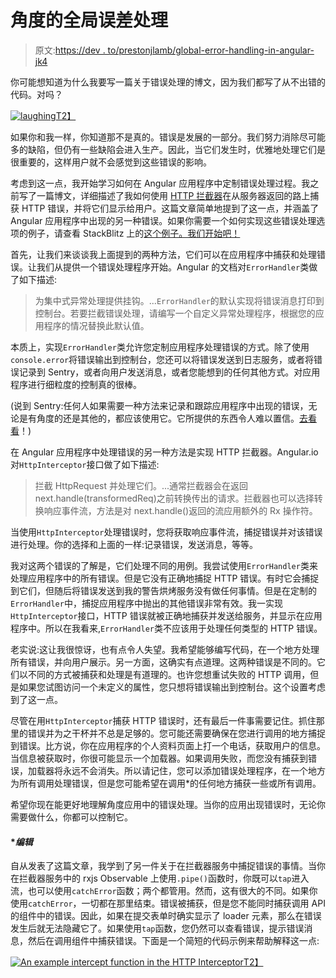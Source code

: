 # 角度的全局误差处理

> 原文:[https://dev . to/prestonjlamb/global-error-handling-in-angular-jk4](https://dev.to/prestonjlamb/global-error-handling-in-angular-jk4)

你可能想知道为什么我要写一篇关于错误处理的博文，因为我们都写了从不出错的代码。对吗？

[![laughing](../Images/368fed31415b64907cbc77ab9941246d.png)T2】](https://res.cloudinary.com/practicaldev/image/fetch/s--d6bAo347--/c_limit%2Cf_auto%2Cfl_progressive%2Cq_66%2Cw_880/https://www.prestonlamb.com/static/img/dumb-and-dumber-lauging.gif)

如果你和我一样，你知道那不是真的。错误是发展的一部分。我们努力消除尽可能多的缺陷，但仍有一些缺陷会进入生产。因此，当它们发生时，优雅地处理它们是很重要的，这样用户就不会感觉到这些错误的影响。

考虑到这一点，我开始学习如何在 Angular 应用程序中定制错误处理过程。我之前写了一篇博文，详细描述了我如何使用 [HTTP 拦截器](https://dev.to/blog/angular-error-interceptors)在从服务器返回的路上捕获 HTTP 错误，并将它们显示给用户。这篇文章简单地提到了这一点，并涵盖了 Angular 应用程序中出现的另一种错误。如果你需要一个如何实现这些错误处理选项的例子，请查看 StackBlitz 上的[这个例子。我们开始吧！](https://stackblitz.com/edit/global-error-handler)

首先，让我们来谈谈我上面提到的两种方法，它们可以在应用程序中捕获和处理错误。让我们从提供一个错误处理程序开始。Angular 的文档对`ErrorHandler`类做了如下描述:

> 为集中式异常处理提供挂钩。...`ErrorHandler`的默认实现将错误消息打印到控制台。若要拦截错误处理，请编写一个自定义异常处理程序，根据您的应用程序的情况替换此默认值。

本质上，实现`ErrorHandler`类允许您定制应用程序处理错误的方式。除了使用`console.error`将错误输出到控制台，您还可以将错误发送到日志服务，或者将错误记录到 Sentry，或者向用户发送消息，或者您能想到的任何其他方式。对应用程序进行细粒度的控制真的很棒。

(说到 Sentry:任何人如果需要一种方法来记录和跟踪应用程序中出现的错误，无论是有角度的还是其他的，都应该使用它。它所提供的东西令人难以置信。[去看看](https://sentry.io/welcome/)！)

在 Angular 应用程序中处理错误的另一种方法是实现 HTTP 拦截器。Angular.io 对`HttpInterceptor`接口做了如下描述:

> 拦截 HttpRequest 并处理它们。...通常拦截器会在返回 next.handle(transformedReq)之前转换传出的请求。拦截器也可以选择转换响应事件流，方法是对 next.handle()返回的流应用额外的 Rx 操作符。

当使用`HttpInterceptor`处理错误时，您将获取响应事件流，捕捉错误并对该错误进行处理。你的选择和上面的一样:记录错误，发送消息，等等。

我对这两个错误的了解是，它们处理不同的用例。我尝试使用`ErrorHandler`类来处理应用程序中的所有错误。但是它没有正确地捕捉 HTTP 错误。有时它会捕捉到它们，但随后将错误发送到我的警告烘烤服务没有做任何事情。但是在定制的`ErrorHandler`中，捕捉应用程序中抛出的其他错误非常有效。我一实现`HttpInterceptor`接口，HTTP 错误就被正确地捕获并发送给服务，并显示在应用程序中。所以在我看来,`ErrorHandler`类不应该用于处理任何类型的 HTTP 错误。

老实说:这让我很惊讶，也有点令人失望。我希望能够编写代码，在一个地方处理所有错误，并向用户展示。另一方面，这确实有点道理。这两种错误是不同的。它们以不同的方式被捕获和处理是有道理的。也许您想重试失败的 HTTP 调用，但是如果您试图访问一个未定义的属性，您只想将错误输出到控制台。这个设置考虑到了这一点。

尽管在用`HttpInterceptor`捕获 HTTP 错误时，还有最后一件事需要记住。抓住那里的错误并为之干杯并不总是足够的。您可能还需要确保在您进行调用的地方捕捉到错误。比方说，你在应用程序的个人资料页面上打一个电话，获取用户的信息。当信息被获取时，你很可能显示一个加载器。如果调用失败，而您没有捕获到错误，加载器将永远不会消失。所以请记住，您可以添加错误处理程序，在一个地方为所有调用处理错误，但是您可能希望在调用*的任何地方捕获一些或所有调用。

希望你现在能更好地理解角度应用中的错误处理。当你的应用出现错误时，无论你需要做什么，你都可以控制它。

#### **编辑*

自从发表了这篇文章，我学到了另一件关于在拦截器服务中捕捉错误的事情。当你在拦截器服务中的 rxjs Observable 上使用`.pipe()`函数时，你既可以`tap`进入流，也可以使用`catchError`函数；两个都管用。然而，这有很大的不同。如果你使用`catchError`，一切都在那里结束。错误被捕获，但是您不能同时捕获调用 API 的组件中的错误。因此，如果在提交表单时确实显示了 loader 元素，那么在错误发生后就无法隐藏它了。如果使用`tap`函数，您仍然可以查看错误，提示错误消息，然后在调用组件中捕获错误。下面是一个简短的代码示例来帮助解释这一点:

[![An example intercept function in the HTTP Interceptor](../Images/8cbc566c7b3d1da94d048913ffbfcf8f.png)T2】](https://res.cloudinary.com/practicaldev/image/fetch/s--FXQW5ixc--/c_limit%2Cf_auto%2Cfl_progressive%2Cq_auto%2Cw_880/https://www.prestonlamb.com/static/images/blogPosts/angularGlobalErrorHandling/intercept-function.png)